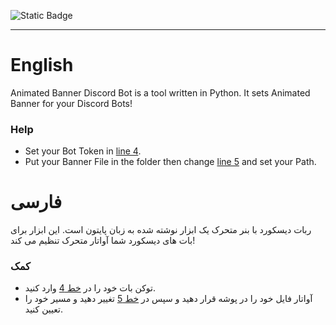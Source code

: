 ![Static Badge](https://img.shields.io/badge/python-%E2%88%9E-blue)
___

# English
Animated Banner Discord Bot is a tool written in Python. It sets Animated Banner for your Discord Bots!
### Help
* Set your Bot Token in [line 4](https://github.com/robonamari/Animated-Banner-Discord-Bot/blob/main/main.py#L4).
* Put your Banner File in the folder then change [line 5](https://github.com/robonamari/Animated-Banner-Discord-Bot/blob/main/main.py#L5) and set your Path.


# فارسی
ربات دیسکورد با بنر متحرک یک ابزار نوشته شده به زبان پایتون است. این ابزار برای بات های دیسکورد شما آواتار متحرک تنظیم می کند!
### کمک 
* توکن بات خود را در [خط 4](https://github.com/robonamari/Animated-Banner-Discord-Bot/blob/main/main.py#L4) وارد کنید.
* آواتار فایل خود را در پوشه قرار دهید و سپس در [خط 5](https://github.com/robonamari/Animated-Banner-Discord-Bot/blob/main/main.py#L5) تغییر دهید و مسیر خود را تعیین کنید.
